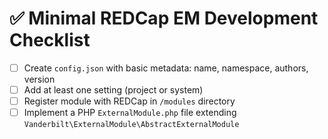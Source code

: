 # ✅ Minimal REDCap EM Development Checklist

- [ ] Create `config.json` with basic metadata: name, namespace, authors, version
- [ ] Add at least one setting (project or system)
- [ ] Register module with REDCap in `/modules` directory
- [ ] Implement a PHP `ExternalModule.php` file extending `Vanderbilt\ExternalModule\AbstractExternalModule`
